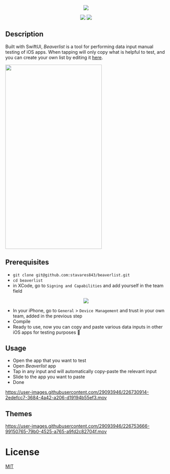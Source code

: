 <p align="center">
  <img src="https://user-images.githubusercontent.com/29093946/226750819-82d48dc1-7e4f-4477-9d75-0636ac16059b.gif"/>
</p>

<p align="center">
  <a href="https://github.com/stavares843/beaverlist/actions"><img src="https://github.com/stavares843/beaverlist/actions/workflows/tests.yml/badge.svg" /></a>
   <a href="/LICENSE"><img src="https://img.shields.io/badge/license-MIT-green.svg?style=flat" /></a>
</p>

## Description


Built with SwiftUI, *Beaverlist* is a tool for performing data input manual testing of iOS apps. When tapping will only copy what is helpful to test, and you can create your own list by editing it [here](https://github.com/stavares843/beaverlist/blob/main/beaverlist/user_inputs.txt).

<img src="https://user-images.githubusercontent.com/29093946/226688656-1f9b5fa4-7101-4eff-ae7c-e55db8a7f003.png" width="301" height="576">



## Prerequisites

- `git clone git@github.com:stavares843/beaverlist.git`
- `cd beaverlist`
- in XCode, go to `Signing and Capabilities` and add yourself in the team field

<p align="center">
  <img src="https://user-images.githubusercontent.com/29093946/226729839-926b4665-2adf-47ea-884a-5c242c57e155.png"/>
</p>


- In your iPhone, go to `General` > `Device Management` and trust in your own team, added in the previous step
- Compile
- Ready to use, now you can copy and paste various data inputs in other iOS apps for testing purposes :hammer:

## Usage

- Open the app that you want to test
- Open *Beaverlist* app
- Tap in any input and will automatically copy-paste the relevant input
- Slide to the app you want to paste 
- Done

https://user-images.githubusercontent.com/29093946/226730914-2edefcc7-3684-4a42-a206-d19194b55ef3.mov

## Themes

https://user-images.githubusercontent.com/29093946/226753666-99150765-79b0-4525-a765-a9fd2c82704f.mov


# License

[MIT](https://github.com/stavares843/beaverlist/blob/main/LICENSE)
